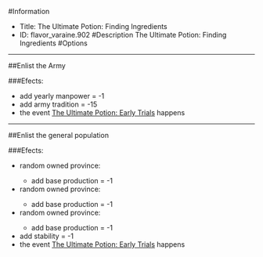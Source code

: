 #Information
 - Title: The Ultimate Potion: Finding Ingredients
 - ID: flavor_varaine.902
#Description
The Ultimate Potion: Finding Ingredients
#Options

___
##Enlist the Army

###Efects:<ul><li>add yearly manpower = -1</li><li>add army tradition = -15</li><li>the event [The Ultimate Potion: Early Trials](../events/the_ultimate_potion_early_trials.md) happens</li></ul>

___
##Enlist the general population

###Efects:<ul><li>random owned province:</li><ul><li>add base production = -1</li></ul><li>random owned province:</li><ul><li>add base production = -1</li></ul><li>random owned province:</li><ul><li>add base production = -1</li></ul><li>add stability = -1</li><li>the event [The Ultimate Potion: Early Trials](../events/the_ultimate_potion_early_trials.md) happens</li></ul>
